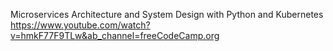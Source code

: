 Microservices Architecture and System Design with Python and Kubernetes
https://www.youtube.com/watch?v=hmkF77F9TLw&ab_channel=freeCodeCamp.org